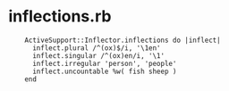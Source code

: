 # inflections.rb

        ActiveSupport::Inflector.inflections do |inflect|
          inflect.plural /^(ox)$/i, '\1en'
          inflect.singular /^(ox)en/i, '\1'
          inflect.irregular 'person', 'people'
          inflect.uncountable %w( fish sheep )
        end
